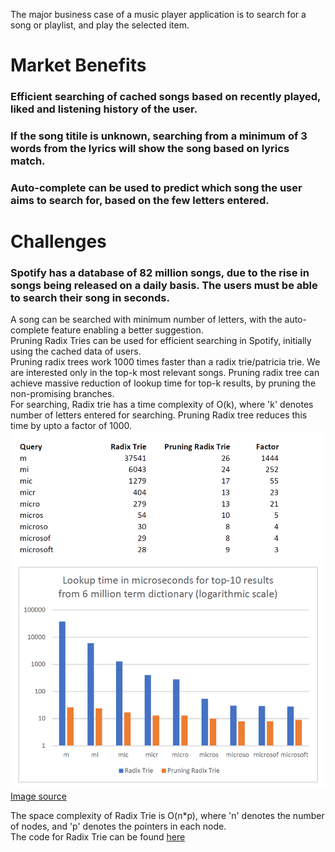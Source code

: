 The major business case of a music player application is to search for a song or playlist, and play the selected item.
# Market Benefits
### Efficient searching of cached songs based on recently played, liked and listening history of the user.
### If the song titile is unknown, searching from a minimum of 3 words from the lyrics will show the song based on lyrics match.
### Auto-complete can be used to predict which song the user aims to search for, based on the few letters entered.

# Challenges
### Spotify has a database of 82 million songs, due to the rise in songs being released on a daily basis. The users must be able to search their song in seconds.

A song can be searched with minimum number of letters, with the auto-complete feature enabling a better suggestion. <br>
Pruning Radix Tries can be used for efficient searching in Spotify, initially using the cached data of users. <br>
Pruning radix trees work 1000 times faster than a radix trie/patricia trie. We are interested  only in the top-k most relevant songs. Pruning radix tree can achieve massive reduction of lookup time for top-k results, by pruning the non-promising branches. <br>
For searching, Radix trie has a time complexity of O(k), where 'k' denotes number of letters entered for searching. Pruning Radix tree reduces this time by upto a factor of 1000. <br>
![Time complexity analysis for searching of pruning radix tree with a radix trie](../images/radixtrie_benchmark.png)
<br>
[Image source](https://seekstorm.com/blog/pruning-radix-trie/)
<br>

The space complexity of Radix Trie is O(n*p), where 'n' denotes the number of nodes, and 'p' denotes the pointers in each node.
<br>
The code for Radix Trie can be found [here](https://github.com/benldr/JPruningRadixTrie.git)
